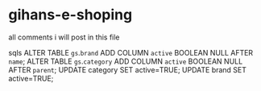 # gihans-e-shoping

all comments i will post in this file

sqls
ALTER TABLE `gs`.`brand` ADD COLUMN `active` BOOLEAN NULL AFTER `name`;
ALTER TABLE `gs`.`category` ADD COLUMN `active` BOOLEAN NULL AFTER `parent`; 
UPDATE category SET active=TRUE;
UPDATE brand SET active=TRUE;